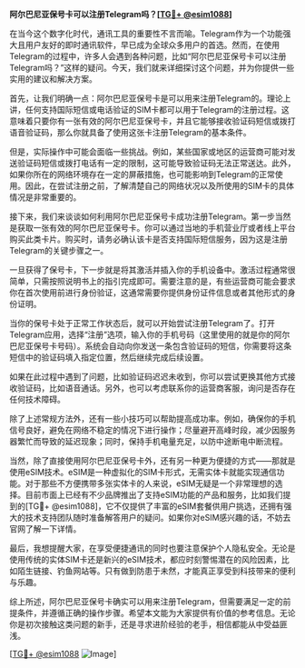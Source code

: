 **阿尔巴尼亚保号卡可以注册Telegram吗？[[TG💪+ @esim1088](https://t.me/s/esim1088)]**

在当今这个数字化时代，通讯工具的重要性不言而喻。Telegram作为一个功能强大且用户友好的即时通讯软件，早已成为全球众多用户的首选。然而，在使用Telegram的过程中，许多人会遇到各种问题，比如“阿尔巴尼亚保号卡可以注册Telegram吗？”这样的疑问。今天，我们就来详细探讨这个问题，并为你提供一些实用的建议和解决方案。

首先，让我们明确一点：阿尔巴尼亚保号卡是可以用来注册Telegram的。理论上讲，任何支持国际短信或电话验证的SIM卡都可以用于Telegram的注册过程。这意味着只要你有一张有效的阿尔巴尼亚保号卡，并且它能够接收验证码短信或拨打语音验证码，那么你就具备了使用这张卡注册Telegram的基本条件。

但是，实际操作中可能会面临一些挑战。例如，某些国家或地区的运营商可能对发送验证码短信或拨打电话有一定的限制，这可能导致验证码无法正常送达。此外，如果你所在的网络环境存在一定的屏蔽措施，也可能影响到Telegram的正常使用。因此，在尝试注册之前，了解清楚自己的网络状况以及所使用的SIM卡的具体情况是非常重要的。

接下来，我们来谈谈如何利用阿尔巴尼亚保号卡成功注册Telegram。第一步当然是获取一张有效的阿尔巴尼亚保号卡。你可以通过当地的手机营业厅或者线上平台购买此类卡片。购买时，请务必确认该卡是否支持国际短信服务，因为这是注册Telegram的关键步骤之一。

一旦获得了保号卡，下一步就是将其激活并插入你的手机设备中。激活过程通常很简单，只需按照说明书上的指引完成即可。需要注意的是，有些运营商可能会要求你在首次使用前进行身份验证，这通常需要你提供身份证件信息或者其他形式的身份证明。

当你的保号卡处于正常工作状态后，就可以开始尝试注册Telegram了。打开Telegram应用，选择“注册”选项，输入你的手机号码（这里使用的就是你的阿尔巴尼亚保号卡号码）。系统会自动向你发送一条包含验证码的短信，你需要将这条短信中的验证码填入指定位置，然后继续完成后续设置。

如果在此过程中遇到了问题，比如验证码迟迟未收到，你可以尝试更换其他方式接收验证码，比如语音通话。另外，也可以考虑联系你的运营商客服，询问是否存在任何技术障碍。

除了上述常规方法外，还有一些小技巧可以帮助提高成功率。例如，确保你的手机信号良好，避免在网络不稳定的情况下进行操作；尽量避开高峰时段，减少因服务器繁忙而导致的延迟现象；同时，保持手机电量充足，以防中途断电中断流程。

当然，除了直接使用阿尔巴尼亚保号卡外，还有另一种更为便捷的方式——那就是使用eSIM技术。eSIM是一种虚拟化的SIM卡形式，无需实体卡就能实现通信功能。对于那些不方便携带多张实体卡的人来说，eSIM无疑是一个非常理想的选择。目前市面上已经有不少品牌推出了支持eSIM功能的产品和服务，比如我们提到的[TG💪+ @esim1088]，它不仅提供了丰富的eSIM套餐供用户挑选，还拥有强大的技术支持团队随时准备解答用户的疑问。如果你对eSIM感兴趣的话，不妨去官网了解一下详情。

最后，我想提醒大家，在享受便捷通讯的同时也要注意保护个人隐私安全。无论是使用传统的实体SIM卡还是新兴的eSIM技术，都应时刻警惕潜在的风险因素，比如陌生链接、钓鱼网站等。只有做到防患于未然，才能真正享受到科技带来的便利与乐趣。

综上所述，阿尔巴尼亚保号卡确实可以用来注册Telegram，但需要满足一定的前提条件，并遵循正确的操作步骤。希望本文能为大家提供有价值的参考信息。无论你是初次接触这类问题的新手，还是寻求进阶经验的老手，相信都能从中受益匪浅。

[[TG💪+ @esim1088](https://t.me/s/esim1088) ![Image](https://i.postimg.cc/4NQfJmqS/Snipaste-2025-05-13-00-14-12.png)]